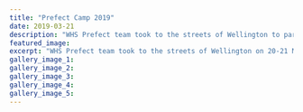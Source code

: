 ```yaml
---
title: "Prefect Camp 2019"
date: 2019-03-21
description: "WHS Prefect team took to the streets of Wellington to participate in team bonding activities in order to grow closer as a team."
featured_image: 
excerpt: "WHS Prefect team took to the streets of Wellington on 20-21 March to participate in team bonding activities in order to grow closer as a prefect team."
gallery_image_1: 
gallery_image_2: 
gallery_image_3: 
gallery_image_4: 
gallery_image_5: 
---
```

